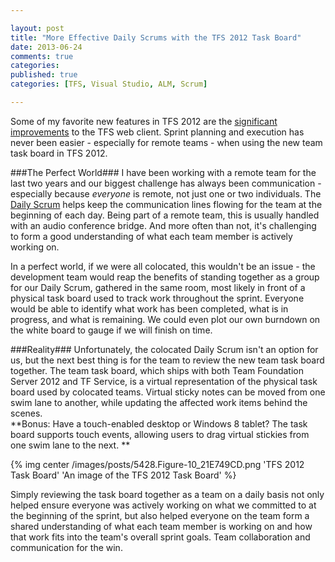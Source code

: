 ```yaml
---

layout: post
title: "More Effective Daily Scrums with the TFS 2012 Task Board"
date: 2013-06-24
comments: true
categories: 
published: true
categories: [TFS, Visual Studio, ALM, Scrum]

---
```


Some of my favorite new features in TFS 2012 are the [significant improvements][TFSWebClientLink] to the TFS web client.  Sprint planning and execution has never been easier - especially for remote teams - when using the new team task board in TFS 2012.    

###The Perfect World###
I have been working with a remote team for the last two years and our biggest challenge has always been communication - especially because *everyone* is remote, not just one or two individuals.  The [Daily Scrum][DailyScrumLink] helps keep the communication lines flowing for the team at the beginning of each day.  Being part of a remote team, this is usually handled with an audio conference bridge.  And more often than not, it's challenging to form a good understanding of what each team member is actively working on.    

In a perfect world, if we were all colocated, this wouldn't be an issue - the development team would reap the benefits of standing together as a group for our Daily Scrum, gathered in the same room, most likely in front of a physical task board used to track work throughout the sprint.  Everyone would be able to identify what work has been completed, what is in progress, and what is remaining.  We could even plot our own burndown on the white board to gauge if we will finish on time.    

###Reality###
Unfortunately, the colocated Daily Scrum isn't an option for us, but the next best thing is for the team to review the new team task board together.  The team task board, which ships with both Team Foundation Server 2012 and TF Service, is a virtual representation of the physical task board used by colocated teams.  Virtual sticky notes can be moved from one swim lane to another, while updating the affected work items behind the scenes.  
**Bonus: Have a touch-enabled desktop or Windows 8 tablet?  The task board supports touch events, allowing users to drag virtual stickies from one swim lane to the next. **

{% img center /images/posts/5428.Figure-10_21E749CD.png 'TFS 2012 Task Board' 'An image of the TFS 2012 Task Board' %}

Simply reviewing the task board together as a team on a daily basis not only helped ensure everyone was actively working on what we committed to at the beginning of the sprint, but also helped everyone on the team form a shared understanding of what each team member is working on and how that work fits into the team's overall sprint goals.  Team collaboration and communication for the win.   

[TFSWebClientLink]: http://blogs.msdn.com/b/jasonz/archive/2012/05/29/my-favorite-features-managing-projects-with-the-backlog-sprint-planning-and-taskboard-features-in-team-foundation-server-11.aspx
[DailyScrumLink]: http://www.flickr.com/photos/scrumshortcuts/6435649305/

